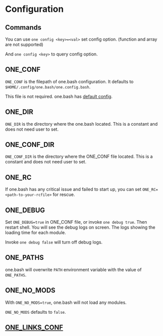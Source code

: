 # Configuration

## Commands

You can use `one config <key>=<val>` set config option. (function and array are not supported)

And `one config <key>` to query config option.

## ONE_CONF

`ONE_CONF` is the filepath of one.bash configuration. It defaults to `$HOME/.config/one.bash/one.config.bash`.

This file is not required. one.bash has [default config](../../one.config.default.bash).

## ONE_DIR

`ONE_DIR` is the directory where the one.bash located. This is a constant and does not need user to set.

## ONE_CONF_DIR

`ONE_CONF_DIR` is the directory where the ONE_CONF file located. This is a constant and does not need user to set.

## ONE_RC

If one.bash has any critical issue and failed to start up, you can set `ONE_RC=<path-to-your-rcfile>` for rescue.

## ONE_DEBUG

Set `ONE_DEBUG=true` in ONE_CONF file, or invoke `one debug true`. Then restart shell.
You will see the debug logs on screen. The logs showing the loading time for each module.

Invoke `one debug false` will turn off debug logs.

## ONE_PATHS

one.bash will overwrite `PATH` environment variable with the value of `ONE_PATHS`.

## ONE_NO_MODS

With `ONE_NO_MODS=true`, one.bash will not load any modules.

`ONE_NO_MODS` defaults to `false`.

## [ONE_LINKS_CONF](./links.md#onelinksconf)
